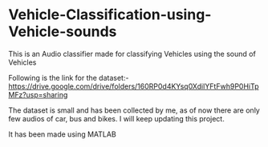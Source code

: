 # Vehicle-Classification-using-Vehicle-sounds
This is an Audio classifier made for classifying Vehicles using the sound of Vehicles

Following is the link for the dataset:-
https://drive.google.com/drive/folders/160RP0d4KYsq0XdiIYFtFwh9P0HiTpMFz?usp=sharing

The dataset is small and has been collected by me, as of now there are only few audios of car, bus and bikes.
I will keep updating this project.

It has been made using MATLAB
